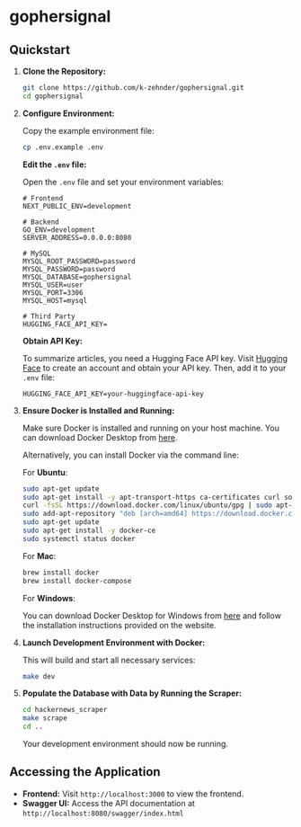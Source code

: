 # gophersignal

## Quickstart

1. **Clone the Repository:**

   ```bash
   git clone https://github.com/k-zehnder/gophersignal.git
   cd gophersignal
   ```

2. **Configure Environment:**

   Copy the example environment file:

   ```bash
   cp .env.example .env
   ```

   **Edit the `.env` file:**

   Open the `.env` file and set your environment variables:

   ```dotenv
   # Frontend
   NEXT_PUBLIC_ENV=development

   # Backend
   GO_ENV=development
   SERVER_ADDRESS=0.0.0.0:8080

   # MySQL
   MYSQL_ROOT_PASSWORD=password
   MYSQL_PASSWORD=password
   MYSQL_DATABASE=gophersignal
   MYSQL_USER=user
   MYSQL_PORT=3306
   MYSQL_HOST=mysql

   # Third Party
   HUGGING_FACE_API_KEY=
   ```

   **Obtain API Key:**

   To summarize articles, you need a Hugging Face API key. Visit [Hugging Face](https://huggingface.co/) to create an account and obtain your API key. Then, add it to your `.env` file:

   ```dotenv
   HUGGING_FACE_API_KEY=your-huggingface-api-key
   ```

3. **Ensure Docker is Installed and Running:**

   Make sure Docker is installed and running on your host machine. You can download Docker Desktop from [here](https://www.docker.com/products/docker-desktop).

   Alternatively, you can install Docker via the command line:

   For **Ubuntu**:

   ```bash
   sudo apt-get update
   sudo apt-get install -y apt-transport-https ca-certificates curl software-properties-common
   curl -fsSL https://download.docker.com/linux/ubuntu/gpg | sudo apt-key add -
   sudo add-apt-repository "deb [arch=amd64] https://download.docker.com/linux/ubuntu $(lsb_release -cs) stable"
   sudo apt-get update
   sudo apt-get install -y docker-ce
   sudo systemctl status docker
   ```

   For **Mac**:

   ```bash
   brew install docker
   brew install docker-compose
   ```

   For **Windows**:

   You can download Docker Desktop for Windows from [here](https://www.docker.com/products/docker-desktop) and follow the installation instructions provided on the website.

4. **Launch Development Environment with Docker:**

   This will build and start all necessary services:

   ```bash
   make dev
   ```

5. **Populate the Database with Data by Running the Scraper:**

   ```bash
   cd hackernews_scraper
   make scrape
   cd ..
   ```

   Your development environment should now be running.

## Accessing the Application

- **Frontend:** Visit `http://localhost:3000` to view the frontend.
- **Swagger UI:** Access the API documentation at `http://localhost:8080/swagger/index.html`
